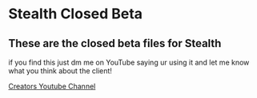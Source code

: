 # Stealth Closed Beta
## These are the closed beta files for Stealth

if you find this just dm me on YouTube saying ur using it and let me know what you think about the client!

[Creators Youtube Channel](youtube.com/c/trickymodz)
